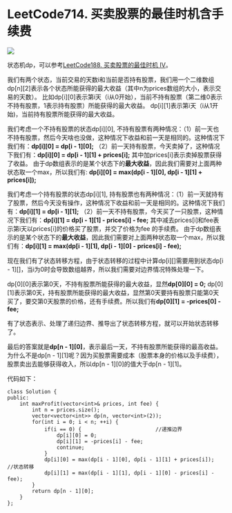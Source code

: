 # LeetCode714. 买卖股票的最佳时机含手续费

![](https://img2020.cnblogs.com/blog/2078361/202008/2078361-20200808214905197-1685922471.png)

状态机dp，可以参考[LeetCode188. 买卖股票的最佳时机 IV](https://www.cnblogs.com/linrj/p/13456892.html)。

我们有两个状态，当前交易的天数i和当前是否持有股票，我们用一个二维数组dp[n][2]表示各个状态所能获得的最大收益（其中n为prices数组的大小，表示交易的天数）。
比如dp[i][0]表示第i天（i从0开始），当前不持有股票（第二维0表示不持有股票，1表示持有股票）所能获得的最大收益。
dp[i][1]表示第i天（i从1开始)，当前持有股票所能获得的最大收益。

我们考虑一个不持有股票的状态dp[i][0], 不持有股票有两种情况：（1）前一天也不持有股票，然后今天啥也没做，这种情况下收益和前一天是相同的。这种情况下我们有：**dp[i][0] = dp[i - 1][0];**
（2）前一天持有股票，今天卖掉了，这种情况下我们有：**dp[i][0] = dp[i - 1][1] + prices[i];** 其中加prices[i]表示卖掉股票获得了收益。
由于dp数组表示的是某个状态下的**最大收益**，因此我们需要对上面两种状态取一个max，所以我们有: **dp[i][0] = max(dp[i - 1][0], dp[i - 1][1] + prices[i]);**

我们考虑一个持有股票的状态dp[i][1], 持有股票也有两种情况：（1）前一天就持有了股票，然后今天没有操作，这种情况下收益和前一天是相同的。这种情况下我们有：**dp[i][1] = dp[i - 1][1];**
（2）前一天不持有股票，今天买了一只股票，这种情况下我们有：**dp[i][1] = dp[i - 1][1] - prices[i] - fee;** 其中减去prices[i]和fee表示第i天以prices[i]的价格买了股票，并交了价格为fee
的手续费。
由于dp数组表示的是某个状态下的**最大收益**，因此我们需要对上面两种状态取一个max，所以我们有：**dp[i][1] = max(dp[i - 1][1], dp[i - 1][0] - prices[i] - fee);**

现在我们有了状态转移方程，由于状态转移的过程中计算dp[i][]需要用到状态dp[i - 1][]，当i为0时会导致数组越界，所以我们需要对边界情况特殊处理一下。

dp[0][0]表示第0天，不持有股票所能获得的最大收益，显然**dp[0][0] = 0;**
dp[0][1]表示第0天，持有股票所能获得的最大收益，显然第0天要持有股票只能第0天买了，要交第0天股票的价格，还有手续费。所以我们有**dp[0][1] = -prices[0] - fee;**

有了状态表示、处理了递归边界、推导出了状态转移方程，就可以开始状态转移了。

最后的答案就是**dp[n - 1][0]**，表示最后一天，不持有股票所能获得的最高收益。
为什么不是dp[n - 1][1]呢？因为买股票需要成本（股票本身的价格以及手续费），股票卖出去能够获得收入，所以dp[n - 1][0]的值大于dp[n - 1][1]。

代码如下：

```
class Solution {
public:
    int maxProfit(vector<int>& prices, int fee) {
        int n = prices.size();
        vector<vector<int>> dp(n, vector<int>(2));
        for(int i = 0; i < n; ++i) {
            if(i == 0) {                        //递推边界
                dp[i][0] = 0;
                dp[i][1] = -prices[i] - fee;
                continue;
            }
            dp[i][0] = max(dp[i - 1][0], dp[i - 1][1] + prices[i]);            //状态转移
            dp[i][1] = max(dp[i - 1][1], dp[i - 1][0] - prices[i] - fee);
        }
        return dp[n - 1][0];
    }
};
```
